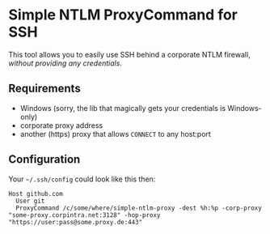 # Simple NTLM ProxyCommand for SSH

This tool allows you to easily use SSH behind a corporate NTLM firewall, *without providing any credentials*.

## Requirements

* Windows (sorry, the lib that magically gets your credentials is Windows-only)
* corporate proxy address
* another (https) proxy that allows `CONNECT` to any host:port

## Configuration 

Your `~/.ssh/config` could look like this then: 

```
Host github.com
  User git
  ProxyCommand /c/some/where/simple-ntlm-proxy -dest %h:%p -corp-proxy "some-proxy.corpintra.net:3128" -hop-proxy "https://user:pass@some.proxy.de:443"
```
